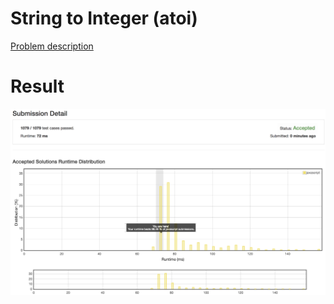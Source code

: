 # String to Integer (atoi)

[Problem description](https://leetcode.com/problems/string-to-integer-atoi/description/)

# Result

![result](result.png)